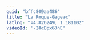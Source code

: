 ```yaml
---
guid: "bffc809aa486"
title: "La Roque-Gageac"
latlng: "44.826249, 1.181102"
videoId: "-28c8px63hE" 
---
```

